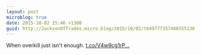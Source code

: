 ```yaml
---
layout: post
microblog: true
date: 2015-10-02 15:46 +1300
guid: http://JacksonOfTrades.micro.blog/2015/10/02/t649777357486555136.html
---
```

When overkill just isn't enough. [t.co/V4w9cg1rP...](http://t.co/V4w9cg1rPs)
